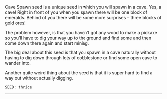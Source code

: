 Cave Spawn seed is a unique seed in which you will spawn in a cave. Yes, a cave! Right in front of you when you spawn there will be one block of emeralds. Behind of you there will be some more surprises – three blocks of gold ores!


The problem however, is that you haven’t got any wood to make a pickaxe so you’ll have to dig your way up to the ground and find some and then come down there again and start mining.

The big deal about this seed is that you spawn in a cave naturally without having to dig down through lots of cobblestone or find some open cave to wander into.

Another quite weird thing about the seed is that it is super hard to find a way out without actually digging.


`SEED: thrice`

---
